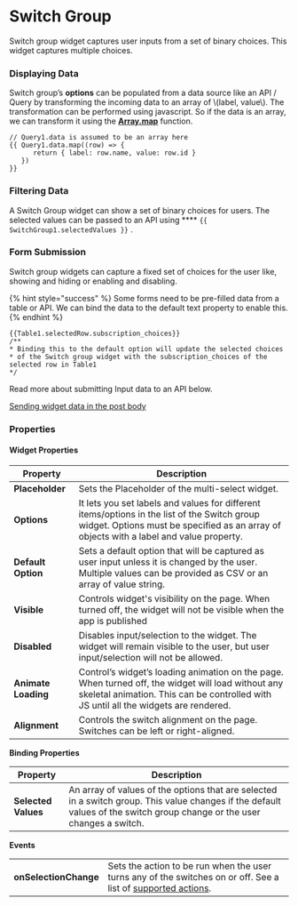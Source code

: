 # Switch Group

Switch group widget captures user inputs from a set of binary choices. This widget captures multiple choices.

### Displaying Data

Switch group’s **options** can be populated from a data source like an API / Query by transforming the incoming data to an array of \\(label, value\\). The transformation can be performed using javascript. So if the data is an array, we can transform it using the [**Array.map**](https://developer.mozilla.org/en-US/docs/Web/JavaScript/Reference/Global\_Objects/TypedArray/map) function.

```
// Query1.data is assumed to be an array here
{{ Query1.data.map((row) => {
      return { label: row.name, value: row.id }
   })
}}
```

### Filtering Data

A Switch Group widget can show a set of binary choices for users. The selected values can be passed to an API using **** `{{ SwitchGroup1.selectedValues }}` .

### **Form Submission**

Switch group widgets can capture a fixed set of choices for the user like, showing and hiding or enabling and disabling.

{% hint style="success" %}
Some forms need to be pre-filled data from a table or API. We can bind the data to the default text property to enable this.
{% endhint %}

```
{{Table1.selectedRow.subscription_choices}}
/**
* Binding this to the default option will update the selected choices
* of the Switch group widget with the subscription_choices of the selected row in Table1
*/
```

Read more about submitting Input data to an API below.

[Sending widget data in the post body](../core-concepts/capturing-data-write/capture-form-data.md)

### Properties

#### Widget Properties

| Property            | Description                                                                                                                                                                                |
| ------------------- | ------------------------------------------------------------------------------------------------------------------------------------------------------------------------------------------ |
| **Placeholder**     | Sets the Placeholder of the multi-select widget.                                                                                                                                           |
| **Options**         | It lets you set labels and values for different items/options in the list of the Switch group widget. Options must be specified as an array of objects with a label and value property.    |
| **Default Option**  | Sets a default option that will be captured as user input unless it is changed by the user. Multiple values can be provided as CSV or an array of value string.                            |
| **Visible**         | Controls widget's visibility on the page. When turned off, the widget will not be visible when the app is published                                                                        |
| **Disabled**        | Disables input/selection to the widget. The widget will remain visible to the user, but user input/selection will not be allowed.                                                          |
| **Animate Loading** | Control’s widget’s loading animation on the page. When turned off, the widget will load without any skeletal animation. This can be controlled with JS until all the widgets are rendered. |
| **Alignment**       | Controls the switch alignment on the page. Switches can be left or right-aligned.                                                                                                          |

**Binding Properties**

| Property            | Description                                                                                                                                                              |
| ------------------- | ------------------------------------------------------------------------------------------------------------------------------------------------------------------------ |
| **Selected Values** | An array of values of the options that are selected in a switch group. This value changes if the default values of the switch group change or the user changes a switch. |

**Events**

|                       |                                                                                                                                                                      |
| --------------------- | -------------------------------------------------------------------------------------------------------------------------------------------------------------------- |
| **onSelectionChange** | Sets the action to be run when the user turns any of the switches on or off. See a list of [supported actions](../core-concepts/writing-code/appsmith-framework.md). |
